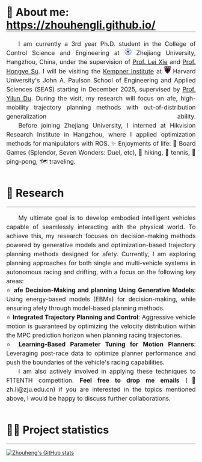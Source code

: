 <h1 id="About me" style="border-bottom: 2px solid #d3d3d3;">👀 About me: <a href="https://zhouhengli.github.io">https://zhouhengli.github.io/</a></h1>

<p style="line-height: 1.5; text-align: justify; font-size: 16px;"> 
    <span style="display: inline-block; text-indent: 2em;">I am currently a 3rd year Ph.D. student in the College of Control Science and Engineering at <img src="./ico/zju.jpg" style="width: 18px; height: auto;" /> Zhejiang University, Hangzhou, China, under the supervision of  <a href="https://scholar.google.com.hk/citations?hl=zh-CN&user=7ZZ_-m0AAAAJ" target=_blank  >Prof. Lei Xie</a> and <a href="https://scholar.google.com.hk/citations?hl=zh-CN&user=9rfFRjgAAAAJ" target=_blank  >Prof. Hongye Su</a>. 
    I will be visiting the <a href="https://kempnerinstitute.harvard.edu/" target=_blank  >Kempner Institute</a> at <img src="./ico/harvard.jpg" style="width: 16px; height: auto;" /> 
    Harvard University's John A. Paulson School of Engineering and Applied Sciences (SEAS) starting in December 2025, supervised by <a href="https://yilundu.github.io/" target=_blank  >Prof. Yilun Du</a>. During the visit, my research will focus on afe, high-mobility trajectory planning methods with out-of-distribution generalization ability.
<span style="display: inline-block; text-indent: 2em;">Before joining Zhejiang University, I interned at Hikvision Research Institute in Hangzhou, where I applied optimization methods for manipulators with ROS. ✨ Enjoyments of life: 🎲 Board Games (Splendor, Seven Wonders: Duel, etc), 👣 hiking, 🎾 tennis, 🏓 ping-pong, 🗺️ traveling. </span>
</p> 
<div style="display: flex; justify-content: space-between; align-items: center; border-bottom: 2px solid #d3d3d3;">
  <h1 id="Research-section">🎯 Research</h1>
</div>
<p style="line-height: 1.5; text-align: justify; font-size: 16px;"> 
    <span style="display: inline-block; text-indent: 2em;">My ultimate goal is to develop embodied intelligent vehicles capable of seamlessly interacting with the physical world. To achieve this, my research focuses on decision-making methods powered by generative models and optimization-based trajectory planning methods designed for afety. Currently, I am exploring planning approaches for both single and multi-vehicle systems in autonomous racing and drifting, with a focus on the following key areas:</span> <br>
    <span style="display: inline-block;">⭐ <strong>afe Decision-Making and planning Using Generative Models</strong>: Using energy-based models (EBMs) for decision-making, while ensuring afety through model-based planning methods.</span> <br>  
    <span style="display: inline-block;">⭐ <strong>Integrated Trajectory Planning and Control</strong>: Aggressive vehicle motion is guaranteed by optimizing the velocity distribution within the MPC prediction horizon when planning racing trajectories.</span> <br>     
    <span style="display: inline-block;">⭐ <strong>Learning-Based Parameter Tuning for Motion Planners</strong>: Leveraging post-race data to optimize planner performance and push the boundaries of the vehicle's racing capabilities.</span>  <br>   
    <span style="display: inline-block; text-indent: 2em;">I am also actively involved in applying these techniques to <a href="https://f1tenth.org/" style="text-decoration: none;" target=_blank >F1TENTH competition</a>. <strong>Feel free to drop me emails</strong> (📨 zh.li@zju.edu.cn) if you are interested in the topics mentioned above, I would be happy to discuss further collaborations.</span>

 

<div style="display: flex; justify-content: space-between; align-items: center; border-bottom: 2px solid #d3d3d3;">
  <h1 id="Project-section">👨‍💻 Project statistics</h1>
</div>


[![Zhouheng's GitHub stats](https://github-readme-stats-three-psi-22.vercel.app/api?username=zhouhengli)](https://github.com/zhouhengli/github-readme-stats)


